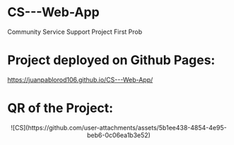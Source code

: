 # CS---Web-App
Community Service Support Project
First Prob
# Project deployed on Github Pages:
https://juanpablorod106.github.io/CS---Web-App/
# QR of the Project:
<center> 
![CS](https://github.com/user-attachments/assets/5b1ee438-4854-4e95-beb6-0c06ea1b3e52)
</center>


